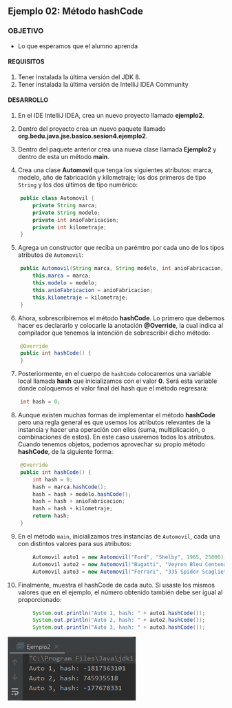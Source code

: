 ## Ejemplo 02: Método hashCode

### OBJETIVO

- Lo que esperamos que el alumno aprenda

#### REQUISITOS

1. Tener instalada la última versión del JDK 8.
2. Tener instalada la última versión de IntelliJ IDEA Community

#### DESARROLLO

1. En el IDE IntelliJ IDEA, crea un nuevo proyecto llamado **ejemplo2**.

2. Dentro del proyecto crea un nuevo paquete llamado **org.bedu.java.jse.basico.sesion4.ejemplo2**.

3. Dentro del paquete anterior crea una nueva clase llamada **Ejemplo2** y dentro de esta un método **main**.

4. Crea una clase **Automovil** que tenga los siguientes atributos: marca, modelo, año de fabricación y kilometraje; los dos primeros de tipo `String` y los dos últimos de tipo numérico:

```java
    public class Automovil {
        private String marca;
        private String modelo;
        private int anioFabricacion;
        private int kilometraje;
    }
```
 
5. Agrega un constructor que reciba un parémtro por cada uno de los tipos atributos de `Automovil`:

```java
    public Automovil(String marca, String modelo, int anioFabricacion, int kilometraje) {
        this.marca = marca;
        this.modelo = modelo;
        this.anioFabricacion = anioFabricacion;
        this.kilometraje = kilometraje;
    }
```

6. Ahora, sobrescribiremos el método **hashCode**. Lo primero que debemos hacer es declararlo y colocarle la anotación **@Override**, la cual indica al compilador que tenemos la intención de sobrescribir dicho método:

```java
    @Override
    public int hashCode() {
    }
```

7. Posteriormente, en el cuerpo de `hashCode` colocaremos una variable local llamada **hash** que inicializamos con el valor **0**. Será esta variable donde coloquemos el valor final del hash que el método regresará:

```java
    int hash = 0;
```

8. Aunque existen muchas formas de implementar el método **hashCode** pero una regla general es que usemos los atributos relevantes de la instancia y hacer una operación con ellos (suma, multiplicación, o combinaciones de estos). En este caso usaremos todos los atributos. Cuando tenemos objetos, podemos aprovechar su propio método **hashCode**, de la siguiente forma:

```java
    @Override
    public int hashCode() {
        int hash = 0;
        hash = marca.hashCode();
        hash = hash + modelo.hashCode();
        hash = hash + anioFabricacion;
        hash = hash + kilometraje;
        return hash;
    }
```

9. En el método `main`, inicializamos tres instancias de `Automovil`, cada una con distintos valores para sus atributos:

```java
        Automovil auto1 = new Automovil("Ford", "Shelby", 1965, 25000);
        Automovil auto2 = new Automovil("Bugatti", "Veyron Bleu Centenaire", 2009, 10000);
        Automovil auto3 = new Automovil("Ferrari", "335 Spider Scaglietti", 1957, 12000);
```

10. Finalmente, muestra el hashCode de cada auto. Si usaste los mismos valores que en el ejemplo, el número obtenido también debe ser igual al proporcionado:

```java
        System.out.println("Auto 1, hash: " + auto1.hashCode());
        System.out.println("Auto 2, hash: " + auto2.hashCode());
        System.out.println("Auto 3, hash: " + auto3.hashCode());
```

![imagen](img/img_01.png)


